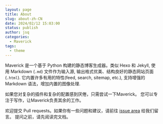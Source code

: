 ```yaml
---
layout: page
title: About
slug: about-zh-CN
date: 2024/02/12 15:03:00
status: publish
author: jsq
categories: 
  - Maverick
tags: 
  - theme
---
```



Maverick 是一个基于 Python 构建的静态博客生成器。类似 Hexo 和 Jekyll, 使用 Markdown (`.md`) 文件作为输入源, 输出格式优美、结构良好的静态网站页面 (`.html`). 它内置许多有用的特性(feed, search, sitemap, etc.), 支持增强的 Markdown 语法，增加内置的图像处理.

如果您对复杂的插件和复杂的配置感到厌倦，只需尝试一下Maverick。 您可以专注于写作，让Maverick负责其余的工作。

欢迎提交 Pull requests。如果你有一些问题和建议，请前往 [issue area](https://github.com/Ji-Siqi/Ji-Siqi.github.io/issues) 给我们留言。 提问之前，请先阅读完文档。
